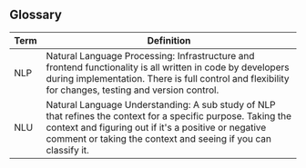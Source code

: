 ## Glossary

|Term|Definition|
| -- | -- |
|NLP|Natural Language Processing: Infrastructure and frontend functionality is all written in code by developers during implementation. There is full control and flexibility for changes, testing and version control.|
|NLU|Natural Language Understanding: A sub study of NLP that refines the context for a specific purpose. Taking the context and figuring out if it's a positive or negative comment or taking the context and seeing if you can classify it.|
